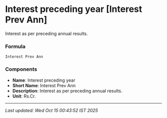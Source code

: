 # Interest preceding year [Interest Prev Ann]
Interest as per preceding annual results.

### Formula
```text
Interest Prev Ann
```


### Components
- **Name**: Interest preceding year
- **Short Name**: Interest Prev Ann
- **Description**: Interest as per preceding annual results.
- **Unit**: Rs.Cr.

---
*Last updated: Wed Oct 15 00:43:52 IST 2025*
